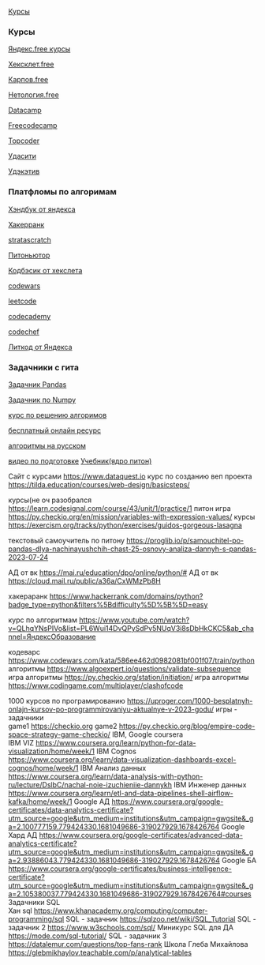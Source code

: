 [Курсы](#Курсы) 


### Курсы 
[Яндекс.free курсы](https://practicum.yandex.ru/catalog/free/)

[Хексклет.free](https://ru.hexlet.io/webinars)

[Карпов.free](https://karpov.courses/#Free)

[Нетология.free](https://netology.ru/navigation?price=free)

[Datacamp](https://www.datacamp.com/courses/introduction-to-sql)

[Freecodecamp](https://www.freecodecamp.org/learn/data-analysis-with-python)

[Topcoder](https://academy.topcoder.com/freeCodeCamp/data-analysis-with-python/data-analysis-with-python-course/introduction-to-data-analysis)

[Удасити](https://www.udacity.com/course/business-intelligence-analytics-nanodegree--nd429)

[Удэкэтив](https://www.educative.io/learn/home)


### Платфломы по алгоримам
[Хэндбук от яндекса](https://academy.yandex.ru/handbook/python)

[Хакерранк](https://www.hackerrank.com/dashboard)

[stratascratch](https://platform.stratascratch.com/coding?code_type=2)

[Питоньютор](https://pythontutor.ru)

[Кодбэсик от хекслета](https://code-basics.com/ru)

[codewars](https://www.codewars.com/)

[leetcode](https://leetcode.com)

[codecademy](https://www.codecademy.com/learn/learn-sql)

[codechef](https://www.codechef.com/learn/python)

[Литкод от Яндекса](https://coderun.yandex.ru/catalog?difficulty=EASY&groups=Алгоритмы)

### Задачники с гита
[Задачник Pandas](https://github.com/guipsamora/pandas_exercises)

[Задачник по Numpy](https://github.com/rougier/numpy-100)




[курс по решению алгоримов](https://www.educative.io/courses/grokking-the-coding-interview)

[бесплатный онлайн ресурс](https://www.udacity.com/course/sql-for-data-analysis--ud198)

[алгоритмы на русском](https://itresume.ru/problems)

[видео по подготовке](https://www.algoexpert.io/interview-tips)
[Учебник(ядро питон)](https://habr.com/ru/articles/728568/)




Сайт с курсами 	https://www.dataquest.io
курс по созданию веп проекта	https://tilda.education/courses/web-design/basicsteps/
	
курсы(не оч разобрался	https://learn.codesignal.com/course/43/unit/1/practice/1
питон игра	https://py.checkio.org/en/mission/variables-with-expression-values/
курсы	https://exercism.org/tracks/python/exercises/guidos-gorgeous-lasagna
	
текстовый самоучитель по питону	https://proglib.io/p/samouchitel-po-pandas-dlya-nachinayushchih-chast-25-osnovy-analiza-dannyh-s-pandas-2023-07-24
	
	
АД от вк	https://mai.ru/education/dpo/online/python/#
АД от вк	https://cloud.mail.ru/public/a36a/CxWMzPb8H
	
	
хакераранк 	https://www.hackerrank.com/domains/python?badge_type=python&filters%5Bdifficulty%5D%5B%5D=easy
	
курс по алгоритмам	https://www.youtube.com/watch?v=QLhqYNsPIVo&list=PL6Wui14DvQPySdPv5NUqV3i8sDbHkCKC5&ab_channel=ЯндексОбразование
	
кодеварс	https://www.codewars.com/kata/586ee462d0982081bf001f07/train/python
алгоритмы	https://www.algoexpert.io/questions/validate-subsequence
игра алгоритмы	https://py.checkio.org/station/initiation/
игра алгоритмы	https://www.codingame.com/multiplayer/clashofcode




1000 курсов по програмированию	https://uproger.com/1000-besplatnyh-onlajn-kursov-po-programmirovaniyu-aktualnye-v-2023-godu/
игры - задачники	
game1	https://checkio.org
game2	https://py.checkio.org/blog/empire-code-space-strategy-game-checkio/
IBM, Google coursera	
IBM VIZ	https://www.coursera.org/learn/python-for-data-visualization/home/week/1
IBM Cognos	https://www.coursera.org/learn/data-visualization-dashboards-excel-cognos/home/week/1
IBM Анализ данных	https://www.coursera.org/learn/data-analysis-with-python-ru/lecture/DslbC/nachal-noie-izuchieniie-dannykh
IBM Инженер данных	https://www.coursera.org/learn/etl-and-data-pipelines-shell-airflow-kafka/home/week/1
Google АД	https://www.coursera.org/google-certificates/data-analytics-certificate?utm_source=google&utm_medium=institutions&utm_campaign=gwgsite&_ga=2.100777159.779424330.1681049686-319027929.1678426764
Google Хард АД	https://www.coursera.org/google-certificates/advanced-data-analytics-certificate?utm_source=google&utm_medium=institutions&utm_campaign=gwgsite&_ga=2.93886043.779424330.1681049686-319027929.1678426764
Google БА	https://www.coursera.org/google-certificates/business-intelligence-certificate?utm_source=google&utm_medium=institutions&utm_campaign=gwgsite&_ga=2.105380037.779424330.1681049686-319027929.1678426764#courses
Задачники SQL	
Хан sql	https://www.khanacademy.org/computing/computer-programming/sql
SQL - задачник	https://sqlzoo.net/wiki/SQL_Tutorial
SQL - задачник 2	https://www.w3schools.com/sql/
Миникурс SQL для ДА	https://mode.com/sql-tutorial/
SQL - задачник 3	https://datalemur.com/questions/top-fans-rank
Школа Глеба Михайлова	https://glebmikhaylov.teachable.com/p/analytical-tables
